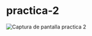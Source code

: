 # practica-2
![Captura de pantalla practica 2](https://github.com/NoeDominguezLonginos/practica-2/assets/148461767/ff03e588-b8b3-411a-ab35-54b45fd71bea)
